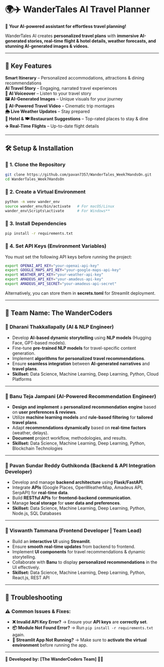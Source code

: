# 🌍✈️ **WanderTales AI Travel Planner**
🚀 **Your AI-powered assistant for effortless travel planning!**  

WanderTales AI creates **personalized travel plans** with **immersive AI-generated stories, real-time flight & hotel details, weather forecasts, and stunning AI-generated images & videos.**  

---

## 📌 **Key Features**
**Smart Itinerary** – Personalized accommodations, attractions & dining recommendations  
**AI Travel Story** – Engaging, narrated travel experiences  
**🎤 AI Voiceover** – Listen to your travel story  
**🖼️ AI-Generated Images** – Unique visuals for your journey  
**🎥 AI-Powered Travel Video** – Cinematic trip montages  
**🌦 Live Weather Updates** – Stay prepared  
**🏨 Hotel & 🍽️ Restaurant Suggestions** – Top-rated places to stay & dine  
**✈️ Real-Time Flights** – Up-to-date flight details  

---

## 🛠 **Setup & Installation**
### 📌 **1. Clone the Repository**
```bash
git clone https://github.com/pavan7357/WanderTales_Week7HandsOn.git
cd WanderTales_Week7HandsOn
```
### 📌 **2. Create a Virtual Environment**
```bash
python -m venv wander_env
source wander_env/bin/activate   # For macOS/Linux
wander_env\Scripts\activate      # For Windows**
```
### 📌 **3. Install Dependencies**
```bash
pip install -r requirements.txt
```

### 📌 **4. Set API Keys (Environment Variables)**
You must set the following API keys before running the project:
```bash
export OPENAI_API_KEY="your-openai-api-key"
export GOOGLE_MAPS_API_KEY="your-google-maps-api-key"
export WEATHER_API_KEY="your-weather-api-key"
export AMADEUS_API_KEY="your-amadeus-api-key"
export AMADEUS_API_SECRET="your-amadeus-api-secret"
```
Alternatively, you can store them in **secrets.toml** for Streamlit deployment.

---

## 👥 **Team Name: The WanderCoders**

### 🚀 **Dharani Thakkallapally (AI & NLP Engineer)**
- Develop **AI-based dynamic storytelling** using **NLP models** (Hugging Face, GPT-based models).  
- Fine-tune **pre-trained NLP models** for travel-specific content generation.  
- Implement **algorithms for personalized travel recommendations**.  
- Ensure **seamless integration** between **AI-generated narratives** and **travel plans**.  
- **Skillset:** Data Science, Machine Learning, Deep Learning, Python, Cloud Platforms  

---

### 🎯 **Banu Teja Jampani (AI-Powered Recommendation Engineer)**
- **Design and implement** a **personalized recommendation engine** based on **user preferences & reviews**.  
- Utilize **machine learning models** and **rule-based filtering** for **tailored travel plans**.  
- Adapt **recommendations dynamically** based on **real-time factors** (weather, delays).  
- **Document** project workflow, methodologies, and results.  
- **Skillset:** Data Science, Machine Learning, Deep Learning, Python, Blockchain Technologies  

---

### 🔗 **Pavan Sundar Reddy Guthikonda (Backend & API Integration Developer)**
- Develop and manage **backend architecture** using **Flask/FastAPI**.  
- Integrate **APIs** (Google Places, OpenWeatherMap, Amadeus API, SerpAPI) for **real-time data**.  
- Build **RESTful APIs** for **frontend-backend communication**.  
- Manage **local storage** for **user data and preferences**.  
- **Skillset:** Data Science, Machine Learning, Deep Learning, Python, Node.js, SQL Databases  

---

### 🎨 **Viswanth Tammana (Frontend Developer | Team Lead)**
- Build an **interactive UI** using **Streamlit**.  
- Ensure **smooth real-time updates** from backend to frontend.  
- Implement **UI components** for travel recommendations & dynamic storytelling.  
- Collaborate with **Banu** to display **personalized recommendations** in the UI effectively.  
- **Skillset:** Data Science, Machine Learning, Deep Learning, Python, React.js, REST API  

---

## 🔧 **Troubleshooting**
### ⚠️ **Common Issues & Fixes**:
- **❌ Invalid API Key Error?** → Ensure your **API keys** are **correctly set**.  
- **📦 Module Not Found Error?** → Run `pip install -r requirements.txt` again.  
- **🚀 Streamlit App Not Running?** → Make sure to **activate the virtual environment** before running the app.  

---

📌 **Developed by:** **[The WanderCoders Team]** 🚀🎉  
